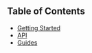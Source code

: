 ## Table of Contents

* [Getting Started](/docs/GettingStarted.md)
* [API](/docs/api)
* [Guides](/docs/Guides.md)

